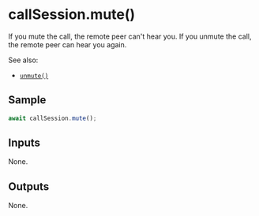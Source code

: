 # callSession.mute()

If you mute the call, the remote peer can't hear you. If you unmute the call, the remote peer can hear you again.

See also:

* [`unmute()`](unmute.md)

## Sample

```ts
await callSession.mute();
```

## Inputs 

None.

## Outputs

None.

